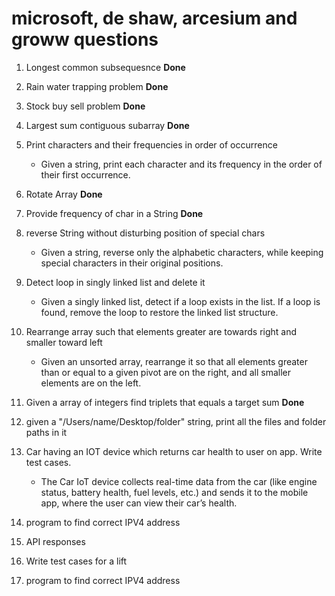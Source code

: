 # microsoft, de shaw, arcesium and groww questions

1. Longest common subsequesnce **Done**
2. Rain water trapping problem **Done**
3. Stock buy sell problem **Done**
4. Largest sum contiguous subarray **Done**
5. Print characters and their frequencies in order of occurrence
    - Given a string, print each character and its frequency in the order of their first occurrence.

6. Rotate Array **Done**
7. Provide frequency of char in a String **Done**
8. reverse String without disturbing position of special chars
    - Given a string, reverse only the alphabetic characters, while keeping special characters in their original positions.

9. Detect loop in singly linked list and delete it
    - Given a singly linked list, detect if a loop exists in the list. If a loop is found, remove the loop to restore the linked list structure.

10. Rearrange array such that elements greater are towards right and smaller toward left
    - Given an unsorted array, rearrange it so that all elements greater than or equal to a given pivot are on the right, and all smaller elements are on the left.

11. Given a array of integers find triplets that equals a target sum **Done**
12. given a "/Users/name/Desktop/folder" string, print all the files and folder paths in it
13. Car having an IOT device which returns car health to user on app. Write test cases.
    - The Car IoT device collects real-time data from the car (like engine status, battery health, fuel levels, etc.) and sends it to the mobile app, where the user can view their car’s health.

14. program to find correct IPV4 address
15. API responses
16. Write test cases for a lift
17. program to find correct IPV4 address

